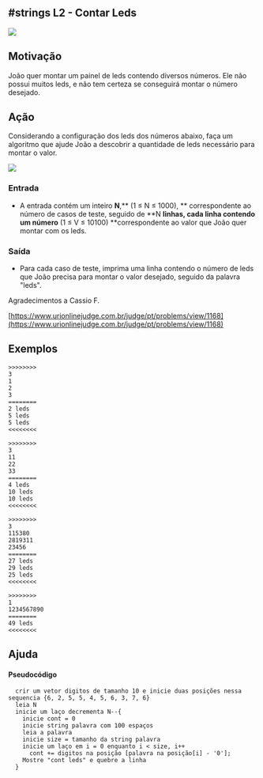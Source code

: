 ## #strings L2 - Contar Leds


![](https://raw.githubusercontent.com/qxcodefup/moodle/master/base/096/__capa.jpg)

## Motivação

João quer montar um painel de leds contendo diversos números. Ele não possui muitos leds, e não tem certeza se conseguirá montar o número desejado.
  
## Ação

Considerando a configuração dos leds dos números abaixo, faça um algoritmo que ajude João a descobrir a quantidade de leds necessário para montar o valor.

![](https://raw.githubusercontent.com/qxcodefup/moodle/master/base/096/__leds.png)

### Entrada

*   A entrada contém um inteiro **N**,** (1 ≤ N ≤ 1000), ** correspondente ao número de casos de teste, seguido de **N **linhas, cada linha contendo um número** (1 ≤ V ≤ 10100) **correspondente ao valor que João quer montar com os leds.

### Saída

*   Para cada caso de teste, imprima uma linha contendo o número de leds que João precisa para montar o valor desejado, seguido da palavra "leds".  

Agradecimentos a Cassio F.

[https://www.urionlinejudge.com.br/judge/pt/problems/view/1168](https://www.urionlinejudge.com.br/judge/pt/problems/view/1168)
  
## Exemplos

```
>>>>>>>>
3
1
2
3
========
2 leds
5 leds
5 leds
<<<<<<<<

>>>>>>>>
3
11
22
33
========
4 leds
10 leds
10 leds
<<<<<<<<

>>>>>>>>
3
115380
2819311
23456
========
27 leds
29 leds
25 leds
<<<<<<<<

>>>>>>>>
1
1234567890
========
49 leds
<<<<<<<<
```
## Ajuda
#### Pseudocódigo
```
  crir um vetor digitos de tamanho 10 e inicie duas posições nessa sequencia {6, 2, 5, 5, 4, 5, 6, 3, 7, 6}
  leia N
  inicie um laço decrementa N--{
    inicie cont = 0
    inicie string palavra com 100 espaços 
    leia a palavra
    inicie size = tamanho da string palavra
    inicie um laço em i = 0 enquanto i < size, i++
      cont += digitos na posição [palavra na posição[i] - '0'];
    Mostre "cont leds" e quebre a linha
  }
```
#
